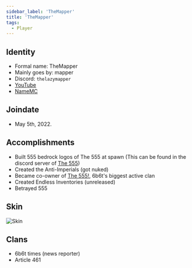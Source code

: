 ```yaml
---
sidebar_label: 'TheMapper'
title: 'TheMapper'
tags:
  - Player
---
```


## Identity
* Formal name: TheMapper
* Mainly goes by: mapper
* Discord: `thelazymapper`
* [YouTube](https://www.youtube.com/@TheLazyMapper1556)
* [NameMC](https://nl.namemc.com/profile/DuhDeadlyDurk.1)

## Joindate
* May 5th, 2022.


## Accomplishments
- Built 555 bedrock logos of The 555 at spawn (This can be found in the discord server of [The 555](../Groups/555.md))
- Created the Anti-Imperials (got nuked)
- Became co-owner of [The 555!](../../Groups/555.md), 6b6t's biggest active clan
- Created Endless Inventories (unreleased)
- Betrayed 555

## Skin
![Skin](https://s.namemc.com/3d/skin/body.png?id=b24124ee2cc014a9&model=classic&theta=30&phi=21&time=90&width=100&height=200)

## Clans
- 6b6t times (news reporter)
- Article 461
